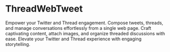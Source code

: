 # ThreadWebTweet
Empower your Twitter and Thread engagement. Compose tweets, threads, and manage conversations effortlessly from a single web page. Craft captivating content, attach images, and organize threaded discussions with ease. Elevate your Twitter and Thread experience with engaging storytelling.
